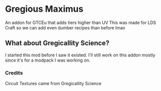 # Gregious Maximus
An addon for GTCEu that adds tiers higher than UV
This was made for LDS Craft so we can add even dumber recipes than before lmao

## What about Gregicallity Science?
I started this mod before I saw it existed. I'll still work on this addon mostly since it's for a modpack I was working on.

### Credits
Circuit Textures came from Gregicallity Science